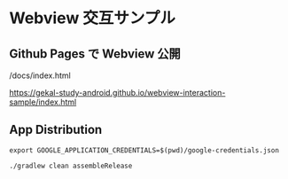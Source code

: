 # Webview 交互サンプル

## Github Pages で Webview 公開

/docs/index.html

<https://gekal-study-android.github.io/webview-interaction-sample/index.html>

## App Distribution

```shell
export GOOGLE_APPLICATION_CREDENTIALS=$(pwd)/google-credentials.json

./gradlew clean assembleRelease

```
